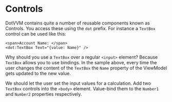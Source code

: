 ﻿---
Title: Controls
CodeTask: /resources/010_calculator/30_controls.dothtml.csx
---

# Controls

DotVVM contains quite a number of reusable components known as Controls. You access these using the `dot` prefix. For instance a `TextBox` control can be used like this:

```dothtml
<span>Account Name: </span>
<dot:TextBox Text="{value: Name}" />
```

Why should you use a `TextBox` over a regular `<input>` element? Because `TextBox` allows you to use bindings. In the sample above, every time the user changes the content of the `TextBox` the `Name` property of the ViewModel gets updated to the new value.

We should let the user set the input values for a calculation. Add two `TextBox` controls into the `<body>` element. Value-bind them to the `Number1` and `Number2` properties respectively.